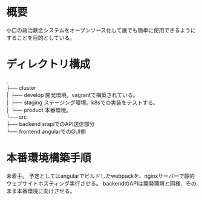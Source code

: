 # 概要

  小口の政治献金システムをオープンソース化して誰でも簡単に使用できるようにすることを目的としている。

# ディレクトリ構成
.  
├── cluster  
│   ├── develop 開発環境。vagrantで構築されている。  
│   ├── staging ステージング環境。k8sでの実装をテストする。  
│   └── product 本番環境。  
└── src  
    ├── backend srapiでのAPI送信部分  
    └── frontend angularでのGUI側  




# 本番環境構築手順
  未着手。
  予定としてはangularでビルドしたwebpackを、nginxサーバーで静的ウェブサイトホスティング実行させる。
  backendのAPIは開発環境と同様、そのまま本番環境に向けさせる。


